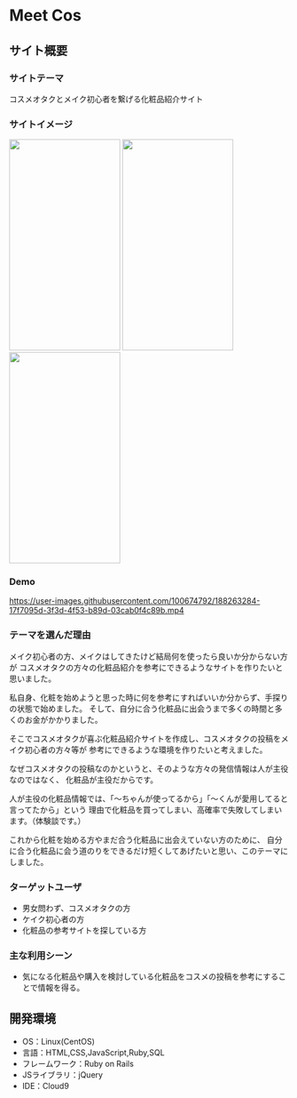 # Meet Cos

## サイト概要
### サイトテーマ

コスメオタクとメイク初心者を繋げる化粧品紹介サイト

### サイトイメージ
<img src="https://user-images.githubusercontent.com/100674792/179508945-3b673300-5c36-492f-ae52-bcd9aa476494.jpg" width="200px" height="380px">  <img src="https://user-images.githubusercontent.com/100674792/179509250-eff5ed9c-e353-4aab-bb35-bea75ff5bd9c.jpg" width="200px" height="380px">  <img src="https://user-images.githubusercontent.com/100674792/179509309-fa2904ac-f701-438a-bfd4-806fcfc45b04.jpg" width="200px" height="380px">

### Demo


https://user-images.githubusercontent.com/100674792/188263284-17f7095d-3f3d-4f53-b89d-03cab0f4c89b.mp4



### テーマを選んだ理由

メイク初心者の方、メイクはしてきたけど結局何を使ったら良いか分からない方が
コスメオタクの方々の化粧品紹介を参考にできるようなサイトを作りたいと思いました。

私自身、化粧を始めようと思った時に何を参考にすればいいか分からず、手探りの状態で始めました。
そして、自分に合う化粧品に出会うまで多くの時間と多くのお金がかかりました。

そこでコスメオタクが喜ぶ化粧品紹介サイトを作成し、コスメオタクの投稿をメイク初心者の方々等が
参考にできるような環境を作りたいと考えました。

なぜコスメオタクの投稿なのかというと、そのような方々の発信情報は人が主役なのではなく、
化粧品が主役だからです。

人が主役の化粧品情報では、「〜ちゃんが使ってるから」「〜くんが愛用してると言ってたから」という
理由で化粧品を買ってしまい、高確率で失敗してしまいます。（体験談です。）

これから化粧を始める方やまだ合う化粧品に出会えていない方のために、
自分に合う化粧品に会う道のりをできるだけ短くしてあげたいと思い、このテーマにしました。

### ターゲットユーザ
- 男女問わず、コスメオタクの方
- ケイク初心者の方
- 化粧品の参考サイトを探している方

### 主な利用シーン

- 気になる化粧品や購入を検討している化粧品をコスメの投稿を参考にすることで情報を得る。

## 開発環境
- OS：Linux(CentOS)
- 言語：HTML,CSS,JavaScript,Ruby,SQL
- フレームワーク：Ruby on Rails
- JSライブラリ：jQuery
- IDE：Cloud9
